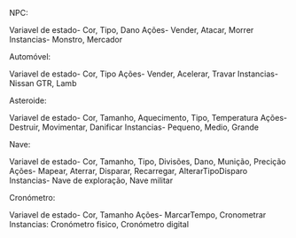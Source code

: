 NPC:

Variavel de estado- Cor, Tipo, Dano
Ações- Vender, Atacar, Morrer
Instancias- Monstro, Mercador

Automóvel:

Variavel de estado- Cor, Tipo
Ações- Vender, Acelerar, Travar
Instancias- Nissan GTR, Lamb

Asteroide:

Variavel de estado- Cor, Tamanho, Aquecimento, Tipo, Temperatura
Ações- Destruir, Movimentar, Danificar
Instancias- Pequeno, Medio, Grande 

Nave:

Variavel de estado- Cor, Tamanho, Tipo, Divisões, Dano, Munição, Precição
Ações- Mapear, Aterrar, Disparar, Recarregar, AlterarTipoDisparo
Instancias- Nave de exploração, Nave militar

Cronómetro:

Variavel de estado- Cor, Tamanho
Ações- MarcarTempo, Cronometrar
Instancias: Cronómetro fisico, Cronómetro digital